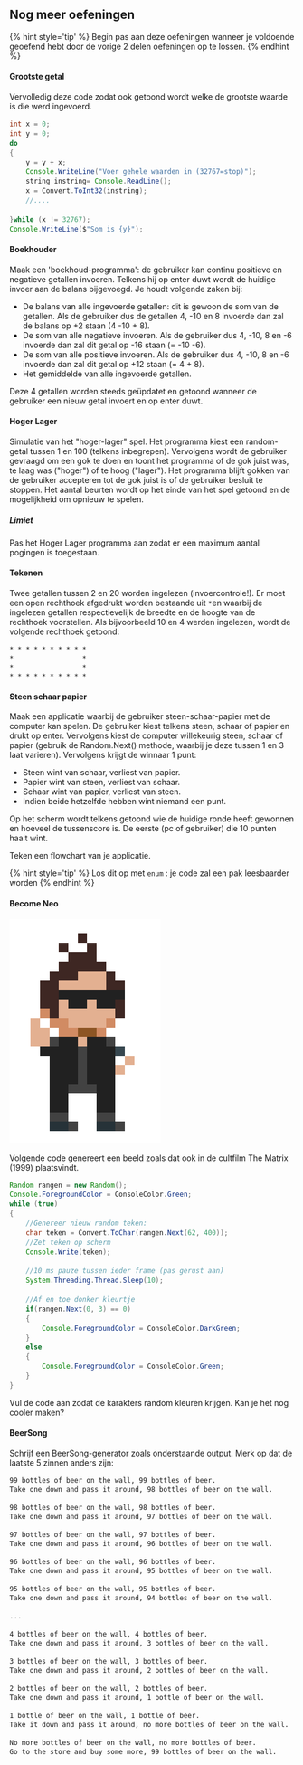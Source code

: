 <!---NOBOOKSTART--->
## Nog meer oefeningen
{% hint style='tip' %}
Begin pas aan deze oefeningen wanneer je voldoende geoefend hebt door de vorige 2 delen oefeningen op te lossen.
{% endhint %}
<!---NOBOOKEND--->

#### Grootste getal
Vervolledig deze code zodat ook getoond wordt welke de grootste waarde is die werd ingevoerd.

```java
int x = 0;
int y = 0;
do
{
    y = y + x;
    Console.WriteLine("Voer gehele waarden in (32767=stop)");
    string instring= Console.ReadLine();
    x = Convert.ToInt32(instring);
    //....

}while (x != 32767);
Console.WriteLine($"Som is {y}");
```

#### Boekhouder
Maak een 'boekhoud-programma': de gebruiker kan continu positieve en negatieve getallen invoeren. Telkens hij op enter duwt wordt de huidige invoer aan de balans bijgevoegd.
Je houdt volgende zaken bij:

* De balans van alle ingevoerde getallen: dit is gewoon de som van de getallen. Als de gebruiker dus de getallen 4, -10 en 8 invoerde dan zal de balans op +2 staan  (4 -10 + 8).
* De som van alle negatieve invoeren. Als de gebruiker dus 4, -10, 8 en -6 invoerde dan zal dit getal op -16 staan (= -10 -6).
* De som van alle positieve invoeren. Als de gebruiker dus 4, -10, 8 en -6 invoerde dan zal dit getal op +12 staan (= 4 + 8). 
* Het gemiddelde van alle ingevoerde getallen.

Deze 4 getallen worden steeds geüpdatet en getoond wanneer de gebruiker een nieuw getal invoert en op enter duwt.

#### Hoger Lager

Simulatie van het "hoger-lager" spel. Het programma kiest een random-getal tussen 1 en 100 (telkens inbegrepen). Vervolgens wordt de gebruiker gevraagd om een gok te doen en toont het programma of de gok juist was, te laag was ("hoger") of te hoog ("lager"). Het programma blijft gokken van de gebruiker accepteren tot de gok juist is of de gebruiker besluit te stoppen. Het aantal beurten wordt op het einde van het spel getoond en de mogelijkheid om opnieuw te spelen.

##### Limiet
Pas het Hoger Lager programma aan zodat er een maximum aantal pogingen is toegestaan.

#### Tekenen

Twee getallen tussen 2 en 20 worden ingelezen (invoercontrole!). Er moet een open rechthoek afgedrukt worden bestaande uit `*`en waarbij de ingelezen getallen respectievelijk de breedte en de hoogte van de rechthoek voorstellen. Als bijvoorbeeld 10 en 4 werden ingelezen, wordt de volgende rechthoek getoond:

<!---{line-numbers:false}--->
```text
* * * * * * * * * *
*                 *
*                 *
* * * * * * * * * *
```

#### Steen schaar papier
Maak een applicatie waarbij de gebruiker steen-schaar-papier met de computer kan spelen. De gebruiker kiest telkens steen, schaar of papier en drukt op enter. Vervolgens kiest de computer willekeurig steen, schaar of papier (gebruik de Random.Next() methode, waarbij je deze tussen 1 en 3 laat varieren). 
Vervolgens krijgt de winnaar 1 punt:
* Steen wint van schaar, verliest van papier.
* Papier wint van steen, verliest van schaar.
* Schaar wint van papier, verliest van steen.
* Indien beide hetzelfde hebben wint niemand een punt.

Op het scherm wordt telkens getoond wie de huidige ronde heeft gewonnen en hoeveel de tussenscore is. De eerste (pc of gebruiker) die 10 punten haalt wint.

Teken een flowchart van je applicatie.

{% hint style='tip' %}
Los dit op met ``enum`` : je code zal een pak leesbaarder worden
{% endhint %}

#### Become Neo

![Neo Tim](../assets/neotim.png)

Volgende code genereert een beeld zoals dat ook in de cultfilm The Matrix (1999) plaatsvindt. 
```java
Random rangen = new Random();
Console.ForegroundColor = ConsoleColor.Green;
while (true)
{
    //Genereer nieuw random teken:
    char teken = Convert.ToChar(rangen.Next(62, 400));
    //Zet teken op scherm
    Console.Write(teken);
    
    //10 ms pauze tussen ieder frame (pas gerust aan)
    System.Threading.Thread.Sleep(10); 
    
    //Af en toe donker kleurtje
    if(rangen.Next(0, 3) == 0)
    {
        Console.ForegroundColor = ConsoleColor.DarkGreen;
    }
    else
    {
        Console.ForegroundColor = ConsoleColor.Green;
    }
}
```

Vul de code aan zodat de karakters random kleuren krijgen. Kan je het nog cooler maken?

#### BeerSong
Schrijf een BeerSong-generator zoals onderstaande output. Merk op dat de laatste 5 zinnen anders zijn:

```
99 bottles of beer on the wall, 99 bottles of beer.
Take one down and pass it around, 98 bottles of beer on the wall.

98 bottles of beer on the wall, 98 bottles of beer.
Take one down and pass it around, 97 bottles of beer on the wall.

97 bottles of beer on the wall, 97 bottles of beer.
Take one down and pass it around, 96 bottles of beer on the wall.

96 bottles of beer on the wall, 96 bottles of beer.
Take one down and pass it around, 95 bottles of beer on the wall.

95 bottles of beer on the wall, 95 bottles of beer.
Take one down and pass it around, 94 bottles of beer on the wall.

...

4 bottles of beer on the wall, 4 bottles of beer.
Take one down and pass it around, 3 bottles of beer on the wall.

3 bottles of beer on the wall, 3 bottles of beer.
Take one down and pass it around, 2 bottles of beer on the wall.

2 bottles of beer on the wall, 2 bottles of beer.
Take one down and pass it around, 1 bottle of beer on the wall.

1 bottle of beer on the wall, 1 bottle of beer.
Take it down and pass it around, no more bottles of beer on the wall.

No more bottles of beer on the wall, no more bottles of beer.
Go to the store and buy some more, 99 bottles of beer on the wall.
```
